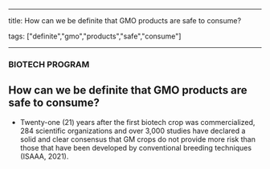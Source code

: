 
---

title: How can we be definite that GMO products are safe to consume?

tags: ["definite","gmo","products","safe","consume"]

---

### BIOTECH PROGRAM

## How can we be definite that GMO products are safe to consume?


 - Twenty-one (21) years after the first biotech crop was commercialized, 284 scientific organizations and over 3,000 studies have declared a solid and clear consensus that GM crops do not provide more risk than those that have been developed by conventional breeding techniques (ISAAA, 2021).
